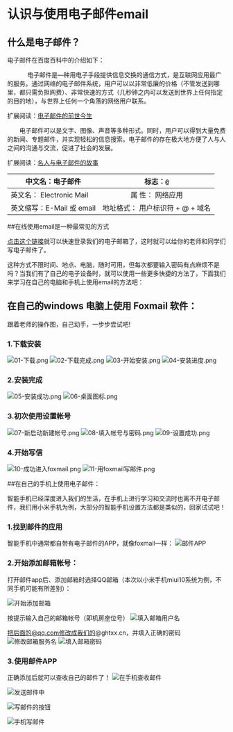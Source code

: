 # 认识与使用电子邮件email

## 什么是电子邮件？

电子邮件在百度百科中的介绍如下：

　
　　电子邮件是—种用电子手段提供信息交换的通信方式，是互联网应用最广的服务。通过网络的电子邮件系统，用户可以以非常低廉的价格（不管发送到哪里，都只需负担网费）、非常快速的方式（几秒钟之内可以发送到世界上任何指定的目的地），与世界上任何一个角落的网络用户联系。

扩展阅读：[电子邮件的前世今生](https://mp.weixin.qq.com/s/j1jtpTHo9AZJ7OJKv0S0PA)


　　电子邮件可以是文字、图像、声音等多种形式。同时，用户可以得到大量免费的新闻、专题邮件，并实现轻松的信息搜索。电子邮件的存在极大地方便了人与人之间的沟通与交流，促进了社会的发展。

扩展阅读：[名人与电子邮件的故事](https://mp.weixin.qq.com/s/sifFq3ZXwan2xX52WDMFiw)

|中文名：电子邮件                 |  标志：`@`             |
|-----------------------------|:------------------------------------:|
|英文名： Electronic Mail     |属 性： 网络应用        |
|英文缩写：E-Mail 或 email |地址格式： 用户标识符 + @ + 域名|


##在线使用email是一种最常见的方式

[点击这个链接](https://exmail.qq.com/cgi-bin/loginpage?t=logindomain&s=logout&f=biz&param=e1@ghtxx.cn)就可以快速登录我们的电子邮箱了，这时就可以给你的老师和同学们写电子邮件了。

这种方式不限时间、地点、电脑，随时可用，但每次都要输入密码有点麻烦不是吗？当我们有了自己的电子设备时，就可以使用一些更多快捷的方法了，下面我们来学习在自己的电脑和手机上使用email的方法吧：

## 在自己的windows 电脑上使用 Foxmail 软件：
跟着老师的操作图，自己动手，一步步尝试吧!

### 1.下载安装
![01-下载.png](./pcmail/01.png)
![02-下载完成.png](./pcmail/02.png)
![03-开始安装.png](./pcmail/03.png)
![04-安装进度.png](./pcmail/04.png)

### 2.安装完成
![05-安装成功.png](./pcmail/05.png)
![06-桌面图标.png](./pcmail/06.png)

### 3.初次使用设置帐号
![07-新启动新建帐号.png](./pcmail/07.png)
![08-填入帐号与密码.png](./pcmail/08.png)
![09-设置成功.png](./pcmail/09.png)

### 4.开始写信
![10-成功进入foxmail.png](./pcmail/10.png)
![11-用foxmail写邮件.png](./pcmail/11.png)

##在自己的手机上使用电子邮件：

智能手机已经深度进入我们的生活，在手机上进行学习和交流时也离不开电子邮件，我们用小米手机为例，大部分的智能手机设置方法都是类似的，回家试试吧！
 
 ### 1.找到邮件的应用
 
 智能手机中通常都自带有电子邮件的APP，就像foxmail一样：
 ![邮件APP](./mobileMail/1.png)
 
 ### 2.开始添加邮箱帐号：
 打开邮件app后、添加邮箱时选择QQ邮箱（本次以小米手机miui10系统为例，不同手机可能有所差别）：
 
 ![开始添加邮箱](./mobileMail/2.png)
 
 按提示输入自己的邮箱帐号（即机房座位号）
  ![填入邮箱用户名](./mobileMail/3.png)
  
 把后面的@qq.com修改成我们的@ghtxx.cn，并填入正确的密码
![修改邮箱服务名](./mobileMail/4.png)
![填入邮箱密码](./mobileMail/5.png)

### 3.使用邮件APP

正确添加后就可以查收自己的邮件了！
![在手机查收邮件](./mobileMail/6.png)

![发送邮件中](./mobileMail/发送邮件中.png)

![写邮件的按钮](./mobileMail/写邮件的按钮.png)

![手机写邮件](./mobileMail/手机写邮件.png)
